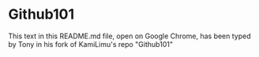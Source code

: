 # Github101
This text in this README.md file, open on Google Chrome, has been typed by Tony in his fork of KamiLimu's repo "Github101"
